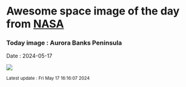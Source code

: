 
# Awesome space image of the day from [NASA](https://api.nasa.gov/)

### Today image : Aurora Banks Peninsula
Date : 2024-05-17

![](https://apod.nasa.gov/apod/image/2405/DSC_6363Panorama-2_600.jpg)

<small>Latest update : Fri May 17 16:16:07 2024</small>
        